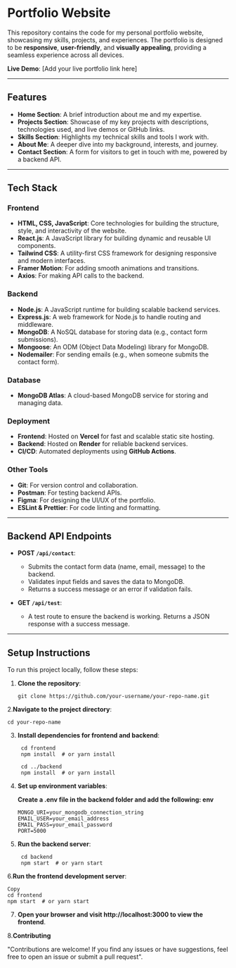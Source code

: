 # Portfolio Website

This repository contains the code for my personal portfolio website, showcasing my skills, projects, and experiences. The portfolio is designed to be **responsive**, **user-friendly**, and **visually appealing**, providing a seamless experience across all devices.

**Live Demo**: [Add your live portfolio link here]

---

## Features

- **Home Section**: A brief introduction about me and my expertise.
- **Projects Section**: Showcase of my key projects with descriptions, technologies used, and live demos or GitHub links.
- **Skills Section**: Highlights my technical skills and tools I work with.
- **About Me**: A deeper dive into my background, interests, and journey.
- **Contact Section**: A form for visitors to get in touch with me, powered by a backend API.

---

## Tech Stack

### Frontend
- **HTML, CSS, JavaScript**: Core technologies for building the structure, style, and interactivity of the website.
- **React.js**: A JavaScript library for building dynamic and reusable UI components.
- **Tailwind CSS**: A utility-first CSS framework for designing responsive and modern interfaces.
- **Framer Motion**: For adding smooth animations and transitions.
- **Axios**: For making API calls to the backend.

### Backend
- **Node.js**: A JavaScript runtime for building scalable backend services.
- **Express.js**: A web framework for Node.js to handle routing and middleware.
- **MongoDB**: A NoSQL database for storing data (e.g., contact form submissions).
- **Mongoose**: An ODM (Object Data Modeling) library for MongoDB.
- **Nodemailer**: For sending emails (e.g., when someone submits the contact form).

### Database
- **MongoDB Atlas**: A cloud-based MongoDB service for storing and managing data.

### Deployment
- **Frontend**: Hosted on **Vercel** for fast and scalable static site hosting.
- **Backend**: Hosted on **Render** for reliable backend services.
- **CI/CD**: Automated deployments using **GitHub Actions**.

### Other Tools
- **Git**: For version control and collaboration.
- **Postman**: For testing backend APIs.
- **Figma**: For designing the UI/UX of the portfolio.
- **ESLint & Prettier**: For code linting and formatting.

---

## Backend API Endpoints

- **POST `/api/contact`**:
  - Submits the contact form data (name, email, message) to the backend.
  - Validates input fields and saves the data to MongoDB.
  - Returns a success message or an error if validation fails.

- **GET `/api/test`**:
  - A test route to ensure the backend is working. Returns a JSON response with a success message.

---

## Setup Instructions

To run this project locally, follow these steps:

1. **Clone the repository**:
   ```
   git clone https://github.com/your-username/your-repo-name.git
   ```
2.**Navigate to the project directory**:
   ```
   cd your-repo-name
   ```
3. **Install dependencies for frontend and backend**:
   ```
    cd frontend
    npm install  # or yarn install

    cd ../backend
    npm install  # or yarn install
    ```
4. **Set up environment variables**:

   **Create a .env file in the backend folder and add the following:
    env**
    ```
    MONGO_URI=your_mongodb_connection_string
    EMAIL_USER=your_email_address
    EMAIL_PASS=your_email_password
    PORT=5000
    ```
5. **Run the backend server**:
   ```
    cd backend
    npm start  # or yarn start
   ```
6.**Run the frontend development server**:
   ```
   Copy
   cd frontend
   npm start  # or yarn start
   ```
7. **Open your browser and visit http://localhost:3000 to view the frontend**.

8.**Contributing**

  "Contributions are welcome! If you find any issues or have suggestions, feel free to open an issue or submit a pull request".
